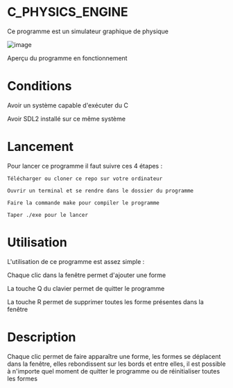 # C_PHYSICS_ENGINE

Ce programme est un simulateur graphique de physique

![image](https://user-images.githubusercontent.com/98949412/220198779-27f32828-f2d4-4206-a932-b1573cc50066.png)

Aperçu du programme en fonctionnement

# Conditions

Avoir un système capable d'exécuter du C 

Avoir SDL2 installé sur ce même système

# Lancement

Pour lancer ce programme il faut suivre ces 4 étapes :

    Télécharger ou cloner ce repo sur votre ordinateur

    Ouvrir un terminal et se rendre dans le dossier du programme
    
    Faire la commande make pour compiler le programme
    
    Taper ./exe pour le lancer

# Utilisation

L'utilisation de ce programme est assez simple :

Chaque clic dans la fenêtre permet d'ajouter une forme

La touche Q du clavier permet de quitter le programme

La touche R permet de supprimer toutes les forme présentes dans la fenêtre

# Description 

Chaque clic permet de faire apparaître une forme, les formes se déplacent dans la fenêtre,
elles rebondissent sur les bords et entre elles, il est possible à n'importe quel moment 
de quitter le programme ou de réinitialiser toutes les formes
